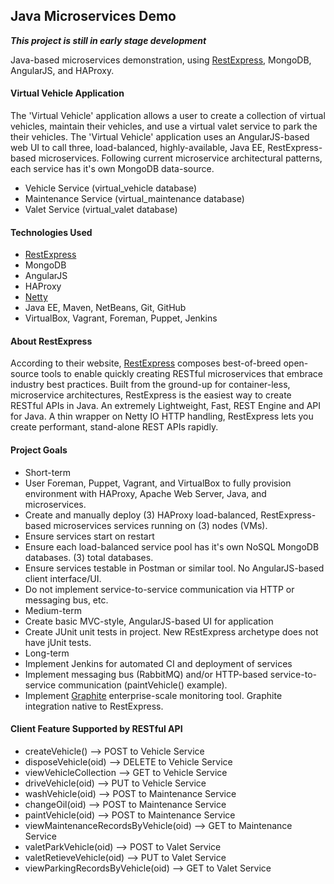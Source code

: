 ## Java Microservices Demo
**_This project is still in early stage development_**

Java-based microservices demonstration, using [RestExpress](https://github.com/RestExpress), MongoDB, AngularJS, and HAProxy.

#### Virtual Vehicle Application
The 'Virtual Vehicle' application allows a user to create a collection of virtual vehicles, maintain their vehicles, and use a virtual valet service to park the their vehicles. The 'Virtual Vehicle' application uses an AngularJS-based web UI to call three, load-balanced, highly-available, Java EE, RestExpress-based microservices. Following current microservice architectural patterns, each service has it's own MongoDB data-source.
* Vehicle Service (virtual_vehicle database)
* Maintenance Service (virtual_maintenance database)
* Valet Service (virtual_valet database)

#### Technologies Used
* [RestExpress](http://search.maven.org/#artifactdetails%7Ccom.strategicgains.archetype%7Crestexpress-mongodb%7C1.15%7Cmaven-archetype)
* MongoDB
* AngularJS
* HAProxy
* [Netty](http://netty.io/)
* Java EE, Maven, NetBeans, Git, GitHub
* VirtualBox, Vagrant, Foreman, Puppet, Jenkins

#### About RestExpress
According to their website, [RestExpress](https://github.com/RestExpress) composes best-of-breed open-source tools to enable quickly creating RESTful microservices that embrace industry best practices. Built from the ground-up for container-less, microservice architectures, RestExpress is the easiest way to create RESTful APIs in Java. An extremely Lightweight, Fast, REST Engine and API for Java. A thin wrapper on Netty IO HTTP handling, RestExpress lets you create performant, stand-alone REST APIs rapidly.

#### Project Goals
* Short-term
 * User Foreman, Puppet, Vagrant, and VirtualBox to fully provision environment with HAProxy, Apache Web Server, Java, and microservices.
 * Create and manually deploy (3) HAProxy load-balanced, RestExpress-based microservices services running on (3) nodes (VMs).
 * Ensure services start on restart
 * Ensure each load-balanced service pool has it's own NoSQL MongoDB databases. (3) total databases.
 * Ensure services testable in Postman or similar tool. No AngularJS-based client interface/UI.
 * Do not implement service-to-service communication via HTTP or messaging bus, etc.
* Medium-term
 * Create basic MVC-style, AngularJS-based UI for application
 * Create JUnit unit tests in project. New REstExpress archetype does not have jUnit tests.
* Long-term
 * Implement Jenkins for automated CI and deployment of services
 * Implement messaging bus (RabbitMQ) and/or HTTP-based service-to-service communication (paintVehicle() example).
 * Implement [Graphite](http://graphite.readthedocs.org/en/latest/overview.html) enterprise-scale monitoring tool. Graphite integration native to RestExpress.

 #### Client Feature Supported by RESTful API
 * createVehicle() --> POST to Vehicle Service
 * disposeVehicle(oid) --> DELETE to Vehicle Service
 * viewVehicleCollection --> GET to Vehicle Service
 * driveVehicle(oid) --> PUT to Vehicle Service
 * washVehicle(oid) --> POST to Maintenance Service
 * changeOil(oid) --> POST to Maintenance Service
 * paintVehicle(oid) --> POST to Maintenance Service
 * viewMaintenanceRecordsByVehicle(oid) --> GET to Maintenance Service
 * valetParkVehicle(oid) --> POST to Valet Service
 * valetRetieveVehicle(oid) --> PUT to Valet Service
 * viewParkingRecordsByVehicle(oid) --> GET to Valet Service